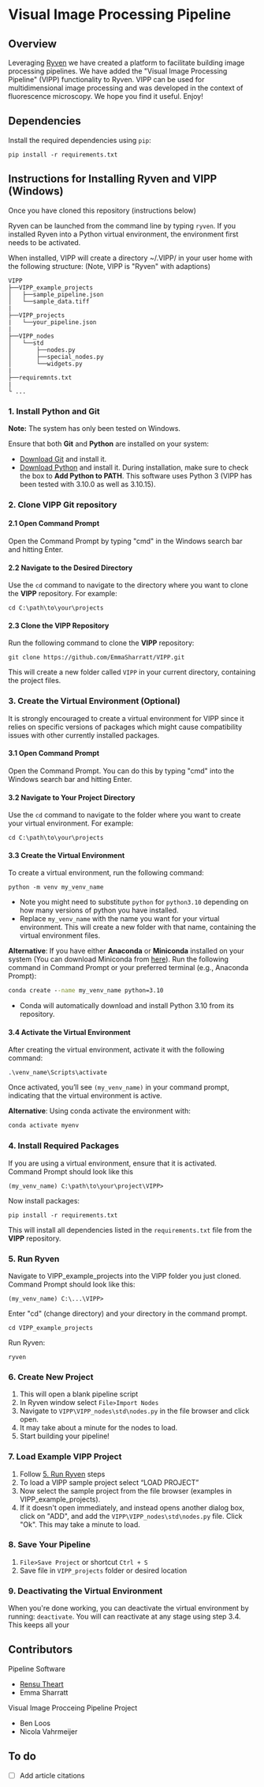 # Visual Image Processing Pipeline

## Overview

Leveraging [Ryven](https://ryven.org/) we have created a platform to facilitate building image
processing pipelines. We have added the "Visual Image Processing Pipeline" (VIPP)
functionality to Ryven. VIPP can be used for multidimensional image processing and was
developed in the context of fluorescence microscopy. We hope you find it useful. Enjoy!

## Dependencies

Install the required dependencies using `pip`:

```
pip install -r requirements.txt
```

## Instructions for Installing Ryven and VIPP (Windows)

Once you have cloned this repository (instructions below)

<!-- Note this needs to be cloned to site packages and we need to replace the run command to VIPP  -->

Ryven can be launched from the command line by typing `ryven`. If you installed Ryven into a Python virtual environment, the environment first needs to be activated.

When installed, VIPP will create a directory ~/.VIPP/ in your user home with the following structure:
(Note, VIPP is "Ryven" with adaptions)

```
VIPP
├──VIPP_example_projects
│   ├──sample_pipeline.json
│   └──sample_data.tiff
|
├──VIPP_projects
|   └──your_pipeline.json
|
├──VIPP_nodes
│   └──std
│       ├──nodes.py
│       ├──special_nodes.py
│       └──widgets.py
|
├──requiremnts.txt
|
└ ...
```

### 1. Install Python and Git

**Note:** The system has only been tested on Windows.

Ensure that both **Git** and **Python** are installed on your system:

- [Download Git](https://git-scm.com/downloads) and install it.
- [Download Python](https://www.python.org/downloads/) and install it. During installation, make sure to check the box to **Add Python to PATH**. This software uses Python 3 (VIPP has been tested with 3.10.0 as well as 3.10.15).

### 2. **Clone VIPP Git repository**

#### 2.1 **Open Command Prompt**

Open the Command Prompt by typing "cmd" in the Windows search bar and hitting Enter.

#### 2.2 **Navigate to the Desired Directory**

Use the `cd` command to navigate to the directory where you want to clone the **VIPP** repository. For example:

```
cd C:\path\to\your\projects
```

#### 2.3 **Clone the VIPP Repository**

Run the following command to clone the **VIPP** repository:

```
git clone https://github.com/EmmaSharratt/VIPP.git
```

This will create a new folder called `VIPP` in your current directory, containing the project files.

### 3. **Create the Virtual Environment (Optional)**

It is strongly encouraged to create a virtual environment for VIPP since it relies on specific versions of packages which might cause compatibility issues with other currently installed packages.

#### 3.1 **Open Command Prompt**

Open the Command Prompt. You can do this by typing "cmd" into the Windows search bar and hitting Enter.

#### 3.2 **Navigate to Your Project Directory**

Use the `cd` command to navigate to the folder where you want to create your virtual environment. For example:

```
cd C:\path\to\your\projects
```

#### 3.3 **Create the Virtual Environment**

To create a virtual environment, run the following command:

```
python -m venv my_venv_name
```

- Note you might need to substitute `python` for `python3.10` depending on how many versions of python you have installed.
- Replace `my_venv_name` with the name you want for your virtual environment. This will create a new folder with that name, containing the virtual environment files.

**Alternative**: If you have either **Anaconda** or **Miniconda** installed on your system (You can download Miniconda from [here](https://docs.conda.io/en/latest/miniconda.html)).
Run the following command in Command Prompt or your preferred terminal (e.g., Anaconda Prompt):

```cmd
conda create --name my_venv_name python=3.10
```

- Conda will automatically download and install Python 3.10 from its repository.

#### 3.4 **Activate the Virtual Environment**

After creating the virtual environment, activate it with the following command:

```
.\venv_name\Scripts\activate
```

Once activated, you’ll see `(my_venv_name)` in your command prompt, indicating that the virtual environment is active.

**Alternative**: Using conda activate the environment with:

```cmd
conda activate myenv
```

### 4. **Install Required Packages**

If you are using a virtual environment, ensure that it is activated.  
Command Prompt should look like this

```
(my_venv_name) C:\path\to\your\project\VIPP>
```

Now install packages:

```
pip install -r requirements.txt
```

This will install all dependencies listed in the `requirements.txt` file from the **VIPP** repository.

### 5. Run Ryven

Navigate to VIPP_example_projects into the VIPP folder you just cloned.  
Command Prompt should look like this:

```
(my_venv_name) C:\...\VIPP>
```

Enter "cd" (change directory) and your directory in the command prompt.

```
cd VIPP_example_projects
```

Run Ryven:

```
ryven
```

### 6. Create New Project

1. This will open a blank pipeline script
2. In Ryven window select `File>Import Nodes`
3. Navigate to `VIPP\VIPP_nodes\std\nodes.py` in the file browser and click open.
4. It may take about a minute for the nodes to load.
5. Start building your pipeline!

### 7. Load Example VIPP Project

1. Follow [5. Run Ryven](#5-run-ryven) steps
2. To load a VIPP sample project select “LOAD PROJECT”
3. Now select the sample project from the file browser (examples in VIPP_example_projects).
4. If it doesn't open immediately, and instead opens another dialog box, click on "ADD", and add the `VIPP\VIPP_nodes\std\nodes.py` file. Click "Ok". This may take a minute to load.
<!-- 4. Once the pipeline is open, load the sample image _<think about this>_
5. Check “confirm channel selection” -->

### 8. Save Your Pipeline

1. `File>Save Project` or shortcut `Ctrl + S`
2. Save file in `VIPP_projects` folder or desired location

<!-- ### 9. Load VIPP Project

Navigate to VIPP_projects into the VIPP folder you just cloned
Enter "cd" (change directory) and your directory in the command prompt.

```
cd path\to\...\VIPP\VIPP_projects
```

Follow `5. Run Ryven` steps (ie enter `ryven`)
Open your own `.json` file from the file browser.

Save projects here (`VIPP_projects`) -->

### 9. Deactivating the Virtual Environment

When you're done working, you can deactivate the virtual environment by running: `deactivate`. You will can reactivate at any stage using step 3.4. This keeps all your

## Contributors

Pipeline Software

- [Rensu Theart](https://rensu.co.za/)
- Emma Sharratt

Visual Image Procceing Pipeline Project

- Ben Loos
- Nicola Vahrmeijer

## To do

- [ ] Add article citations
